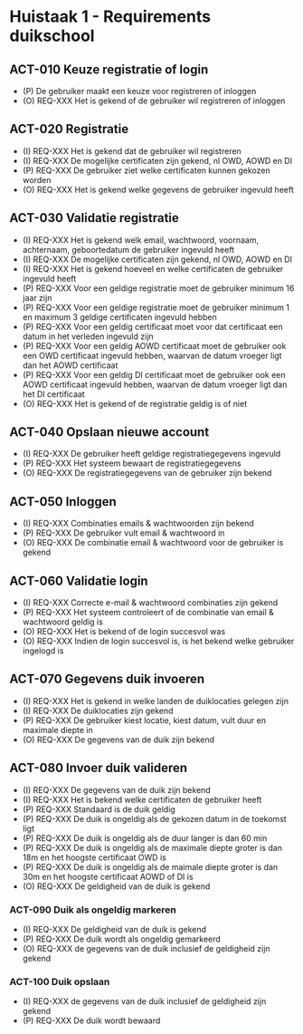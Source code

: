 # Huistaak 1 - Requirements duikschool

## ACT-010 Keuze registratie of login
- (P) De gebruiker maakt een keuze voor registreren of inloggen
- (O) REQ-XXX Het is gekend of de gebruiker wil registreren of inloggen

## ACT-020 Registratie
- (I) REQ-XXX Het is gekend dat de gebruiker wil registreren
- (I) REQ-XXX De mogelijke certificaten zijn gekend, nl OWD, AOWD en DI
- (P) REQ-XXX De gebruiker ziet welke certificaten kunnen gekozen worden
- (O) REQ-XXX Het is gekend welke gegevens de gebruiker ingevuld heeft

## ACT-030 Validatie registratie
- (I) REQ-XXX Het is gekend welk email, wachtwoord, voornaam, achternaam, geboortedatum de gebruiker ingevuld heeft
- (I) REQ-XXX De mogelijke certificaten zijn gekend, nl OWD, AOWD en DI
- (I) REQ-XXX Het is gekend hoeveel en welke certificaten de gebruiker ingevuld heeft
- (P) REQ-XXX Voor een geldige registratie moet de gebruiker minimum 16 jaar zijn
- (P) REQ-XXX Voor een geldige registratie moet de gebruiker minimum 1 en maximum 3 geldige certificaten ingevuld hebben
- (P) REQ-XXX Voor een geldig certificaat moet voor dat certificaat een datum in het verleden ingevuld zijn
- (P) REQ-XXX Voor een geldig AOWD certificaat moet de gebruiker ook een OWD certificaat ingevuld hebben, waarvan de datum vroeger ligt dan het AOWD certificaat
- (P) REQ-XXX Voor een geldig DI certificaat moet de gebruiker ook een AOWD certificaat ingevuld hebben, waarvan de datum vroeger ligt dan het DI certificaat
- (O) REQ-XXX Het is gekend of de registratie geldig is of niet

## ACT-040 Opslaan nieuwe account
- (I) REQ-XXX De gebruiker heeft geldige registratiegegevens ingevuld
- (P) REQ-XXX Het systeem bewaart de registratiegegevens
- (O) REQ-XXX De registratiegegevens van de gebruiker zijn bekend


## ACT-050 Inloggen
- (I) REQ-XXX Combinaties emails & wachtwoorden zijn bekend
- (P) REQ-XXX De gebruiker vult email & wachtwoord in
- (O) REQ-XXX De combinatie email & wachtwoord voor de gebruiker is gekend


## ACT-060 Validatie login
- (I) REQ-XXX Correcte e-mail & wachtwoord combinaties zijn gekend
- (P) REQ-XXX Het systeem controleert of de combinatie van email & wachtwoord geldig is
- (O) REQ-XXX Het is bekend of de login succesvol was
- (O) REQ-XXX Indien de login succesvol is, is het bekend welke gebruiker ingelogd is

## ACT-070 Gegevens duik invoeren
- (I) REQ-XXX Het is gekend in welke landen de duiklocaties gelegen zijn
- (I) REQ-XXX De duiklocaties zijn gekend
- (P) REQ-XXX De gebruiker kiest locatie, kiest datum, vult duur en maximale diepte in
- (O) REQ-XXX De gegevens van de duik zijn bekend

## ACT-080 Invoer duik valideren
- (I) REQ-XXX De gegevens van de duik zijn bekend
- (I) REQ-XXX Het is bekend welke certificaten de gebruiker heeft
- (P) REQ-XXX Standaard is de duik geldig
- (P) REQ-XXX De duik is ongeldig als de gekozen datum in de toekomst ligt
- (P) REQ-XXX De duik is ongeldig als de duur langer is dan 60 min
- (P) REQ-XXX De duik is ongeldig als de maximale diepte groter is dan 18m en het hoogste certificaat OWD is
- (P) REQ-XXX De duik is ongeldig als de maimale diepte groter is dan 30m en het hoogste certificaat AOWD of DI is
- (O) REQ-XXX De geldigheid van de duik is gekend

### ACT-090 Duik als ongeldig markeren
- (I) REQ-XXX De geldigheid van de duik is gekend
- (P) REQ-XXX De duik wordt als ongeldig gemarkeerd
- (O) REQ-XXX de gegevens van de duik inclusief de geldigheid zijn gekend

### ACT-100 Duik opslaan
- (I) REQ-XXX de gegevens van de duik inclusief de geldigheid zijn gekend
- (P) REQ-XXX De duik wordt bewaard

